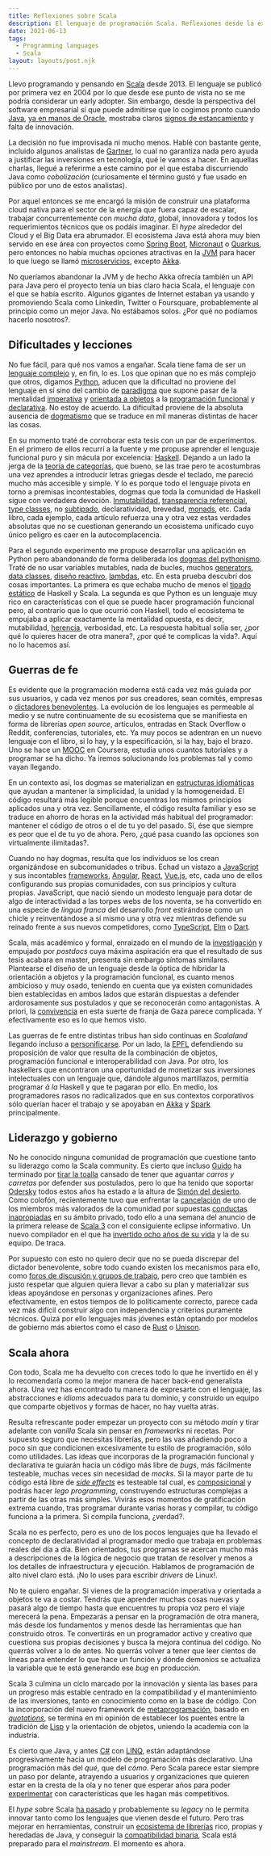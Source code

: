 ```yaml
---
title: Reflexiones sobre Scala
description: El lenguaje de programación Scala. Reflexiones desde la experiencia.
date: 2021-06-13
tags:
  - Programming languages
  - Scala
layout: layouts/post.njk
---
```


Llevo programando y pensando en [Scala](https://en.wikipedia.org/wiki/Scala_(programming_language)) desde 2013. El lenguaje se publicó por primera vez en 2004 por lo que desde ese punto de vista no se me podría considerar un early adopter. Sin embargo, desde la perspectiva del software empresarial sí que puede admitirse que lo cogimos pronto cuando [Java](https://en.wikipedia.org/wiki/Java_(programming_language)), [ya en manos de Oracle](https://en.wikipedia.org/wiki/Sun_acquisition_by_Oracle), mostraba claros [signos de estancamiento](https://twitter.com/InfoWorld/status/497371542754717696) y falta de innovación.

La decisión no fue improvisada ni mucho menos. Hablé con bastante gente, incluido algunos analistas de [Gartner](https://en.wikipedia.org/wiki/Gartner), lo cual no garantiza nada pero ayuda a justificar las inversiones en tecnología, qué le vamos a hacer. En aquellas charlas, llegué a referirme a este camino por el que estaba discurriendo Java como *cobolización* (curiosamente el término gustó y fue usado en público por uno de estos analistas).

Por aquel entonces se me encargó la misión de construir una plataforma cloud nativa para el sector de la energía que fuera capaz de escalar, trabajar concurrentemente con *mucha data*, global, innovadora y todos los requerimientos técnicos que os podáis imaginar. El *hype* alrededor del Cloud y el Big Data era abrumador. El ecosistema Java está ahora muy bien servido en ese área con proyectos como [Spring Boot](https://spring.io/projects/spring-boot), [Micronaut](https://micronaut.io/) o [Quarkus](https://quarkus.io/), pero entonces no había muchas opciones atractivas en la [JVM](https://en.wikipedia.org/wiki/Java_virtual_machine) para hacer lo que luego se llamó [microservicios](https://en.wikipedia.org/wiki/Microservices), excepto [Akka](https://akka.io/).

No queríamos abandonar la JVM y de hecho Akka ofrecía también un API para Java pero el proyecto tenía un bias claro hacia Scala, el lenguaje con el que se había escrito. Algunos gigantes de Internet estaban ya usando y promoviendo Scala como LinkedIn, Twitter o Foursquare, probablemente al principio como un mejor Java. No estábamos solos. ¿Por qué no podíamos hacerlo nosotros?.

## Dificultades y lecciones ##

No fue fácil, para qué nos vamos a engañar. Scala tiene fama de ser un [lenguaje complejo](https://www.reddit.com/r/scala/comments/kjcwgf/why_is_scala_considered_hard/) y, en fin, lo es. Los que opinan que no es más complejo que otros, digamos [Python](https://en.wikipedia.org/wiki/Python_(programming_language)), aducen que la dificultad no proviene del lenguaje en sí sino del cambio de [paradigma](https://en.wikipedia.org/wiki/Programming_paradigm) que supone pasar de la mentalidad [imperativa](https://en.wikipedia.org/wiki/Imperative_programming) y [orientada a objetos](https://en.wikipedia.org/wiki/Object-oriented_programming) a la [programación funcional](https://en.wikipedia.org/wiki/Functional_programming) y [declarativa](https://en.wikipedia.org/wiki/Declarative_programming). No estoy de acuerdo. La dificultad proviene de la absoluta ausencia de [dogmatismo](https://stackoverflow.com/questions/802050/what-is-opinionated-software) que se traduce en mil maneras distintas de hacer las cosas.

En su momento traté de corroborar esta tesis con un par de experimentos. En el primero de ellos recurrí a la fuente y me propuse aprender el lenguaje funcional puro y sin mácula por excelencia: [Haskell](https://en.wikipedia.org/wiki/Haskell_(programming_language)). Dejando a un lado la jerga de la [teoría de categorías](https://en.wikipedia.org/wiki/Category_theory), que bueno, se las trae pero te acostumbras una vez aprendes a introducir letras griegas desde el teclado, me pareció mucho más accesible y simple. Y lo es porque todo el lenguaje pivota en torno a premisas incontestables, dogmas que toda la comunidad de Haskell sigue con verdadera devoción. [Inmutabilidad](https://en.wikipedia.org/wiki/Immutable_object), [transparencia referencial](https://en.wikipedia.org/wiki/Referential_transparency), [type classes](https://en.wikipedia.org/wiki/Type_class), no [subtipado](https://en.wikipedia.org/wiki/Subtyping), declaratividad, brevedad, [monads](https://en.wikipedia.org/wiki/Monad_(functional_programming)), etc. Cada libro, cada ejemplo, cada artículo refuerza una y otra vez estas verdades absolutas que no se cuestionan generando un ecosistema unificado cuyo único peligro es caer en la autocomplacencia.

Para el segundo experimento me propuse desarrollar una aplicación en Python pero abandonando de forma deliberada los [dogmas del pythonismo](https://www.python.org/dev/peps/pep-0020/). Traté de no usar variables mutables, nada de bucles, muchos [generators](https://www.python.org/dev/peps/pep-0255/), [data classes](https://www.python.org/dev/peps/pep-0557/), [diseño reactivo](http://reactivex.io/), [lambdas](https://en.wikipedia.org/wiki/Anonymous_function), etc. En esta prueba descubrí dos cosas importantes. La primera es que echaba mucho de menos el [tipado estático](https://en.wikipedia.org/wiki/Type_system) de Haskell y Scala. La segunda es que Python es un lenguaje muy rico en características con el que se puede hacer programación funcional pero, al contrario que lo que ocurrió con Haskell, todo el ecosistema te empujaba a aplicar exactamente la mentalidad opuesta, es decir, mutabilidad, [herencia](https://en.wikipedia.org/wiki/Inheritance_(object-oriented_programming)), verbosidad, etc. La respuesta habitual solía ser, ¿por qué lo quieres hacer de otra manera?, ¿por qué te complicas la vida?. Aquí no lo hacemos así.

## Guerras de fe ##

Es evidente que la programación moderna está cada vez más guiada por sus usuarios, y cada vez menos por sus creadores, sean comités, empresas o [dictadores benevolentes](https://en.wikipedia.org/wiki/Benevolent_dictatorship). La evolución de los lenguajes es permeable al medio y se nutre continuamente de su ecosistema que se manifiesta en forma de librerías *open source*, artículos, entradas en Stack Overflow o Reddit, conferencias, tutoriales, etc. Ya muy pocos se adentran en un nuevo lenguaje con el libro, si lo hay, y la especificación, si la hay, bajo el brazo. Uno se hace un [MOOC](https://en.wikipedia.org/wiki/Massive_open_online_course) en Coursera, estudia unos cuantos tutoriales y a programar se ha dicho. Ya iremos solucionando los problemas tal y como vayan llegando.

En un contexto así, los dogmas se materializan en [estructuras idiomáticas](https://en.wikipedia.org/wiki/Programming_idiom) que ayudan a mantener la simplicidad, la unidad y la homogeneidad. El código resultará más legible porque encuentras los mismos principios aplicados una y otra vez. Sencillamente, el código resulta familiar y eso se traduce en ahorro de horas en la actividad más habitual del programador: mantener el código de otros o el de tu yo del pasado. Sí, ése que siempre es peor que el de tu yo de ahora. Pero, ¿qué pasa cuando las opciones son virtualmente ilimitadas?.

Cuando no hay dogmas, resulta que los individuos se los crean organizándose en subcomunidades o tribus. Echad un vistazo a [JavaScript](https://en.wikipedia.org/wiki/JavaScript) y sus incontables [frameworks](https://en.wikipedia.org/wiki/Software_framework), [Angular](https://en.wikipedia.org/wiki/Angular_(web_framework)), [React](https://en.wikipedia.org/wiki/React_(JavaScript_library)), [Vue.js](https://en.wikipedia.org/wiki/Vue.js), etc, cada uno de ellos configurando sus propias comunidades, con sus principios y cultura propias. JavaScript, que nació siendo un modesto lenguaje para dotar de algo de interactividad a las torpes webs de los noventa, se ha convertido en una especie de *lingua franca* del desarrollo *front* estirándose como un chicle y reinventándose a sí mismo una y otra vez mientras defiende su reinado frente a sus nuevos competidores, como [TypeScript](https://en.wikipedia.org/wiki/TypeScript), [Elm](https://en.wikipedia.org/wiki/Elm_(programming_language)) o [Dart](https://en.wikipedia.org/wiki/Dart_(programming_language)).

Scala, más académico y formal, enraizado en el mundo de la [investigación](https://www.epfl.ch/labs/lamp/) y empujado por *postdocs* cuya máxima aspiración era que el resultado de sus tesis acabara en master, presenta sin embargo síntomas similares. Plantearse el diseño de un lenguaje desde la óptica de hibridar la orientación a objetos y la programación funcional, es cuanto menos ambicioso y muy osado, teniendo en cuenta que ya existen comunidades bien establecidas en ambos lados que estarán dispuestas a defender ardorosamente sus postulados y que se reconocerán como antagonistas. A priori, la [convivencia](https://www.scala-lang.org/blog/2019/05/02/community.html) en esta suerte de franja de Gaza parece complicada. Y efectivamente eso es lo que hemos visto. 

Las guerras de fe entre distintas tribus han sido continuas en *Scalaland* llegando incluso a [personificarse](https://typelevel.org/blog/2019/09/05/jdg.html). Por un lado, la [EPFL](https://www.epfl.ch/labs/lamp/) defendiendo su proposición de valor que resulta de la combinación de objetos, programación funcional e interoperabilidad con Java. Por otro, los haskellers que encontraron una oportunidad de monetizar sus inversiones intelectuales con un lenguaje que, dándole algunos martillazos, permitía programar *à la* Haskell y que te pagaran por ello. En medio, los programadores rasos no radicalizados que en sus contextos corporativos sólo querían hacer el trabajo y se apoyaban en [Akka](https://akka.io/) y [Spark](https://spark.apache.org/) principalmente.

## Liderazgo y gobierno ## 

No he conocido ninguna comunidad de programación que cuestione tanto su liderazgo como la Scala community. Es cierto que incluso [Guido](https://en.wikipedia.org/wiki/Guido_van_Rossum) ha terminado por [tirar la toalla](https://www.mail-archive.com/python-committers@python.org/msg05628.html) cansado de tener que aguantar *carros y carretas* por defender sus postulados, pero lo que ha tenido que soportar [Odersky](https://en.wikipedia.org/wiki/Martin_Odersky) todos estos años ha estado a la altura de [Simón del desierto](https://en.wikipedia.org/wiki/Simon_of_the_Desert). Como colofón, recientemente tuvo que enfrentar la [cancelación](https://en.wikipedia.org/wiki/Cancel_culture) de uno de los miembros más valorados de la comunidad por supuestas [conductas inapropiadas](https://scala-open-letter.github.io/) en su ámbito privado, todo ello a una semana del anuncio de la primera release de [Scala 3](https://www.scala-lang.org/blog/2021/05/14/scala3-is-here.html) con el consiguiente eclipse informativo. Un nuevo compilador en el que ha [invertido ocho años de su vida](https://github.com/lampepfl/dotty/graphs/contributors) y la de su equipo. De traca.

Por supuesto con esto no quiero decir que no se pueda discrepar del dictador benevolente, sobre todo cuando existen los mecanismos para ello, como [foros de discusión y grupos de trabajo](https://www.scala-lang.org/community/), pero creo que también es justo respetar que alguien quiera llevar a cabo su plan y materializar sus ideas apoyándose en personas y organizaciones afines. Pero efectivamente, en estos tiempos de lo políticamente correcto, parece cada vez más difícil construir algo con independencia y criterios puramente técnicos. Quizá por ello lenguajes más jóvenes están optando por modelos de gobierno más abiertos como el caso de [Rust](https://en.wikipedia.org/wiki/Rust_(programming_language)) o [Unison](https://www.unisonweb.org/).

## Scala ahora ##

Con todo, Scala me ha devuelto con creces todo lo que he invertido en él y lo recomendaría como la mejor manera de hacer back-end generalista ahora. Una vez has encontrado tu manera de expresarte con el lenguaje, las abstracciones e *idioms* adecuados para tu dominio, y construido un equipo que comparte objetivos y formas de hacer, no hay vuelta atrás. 

Resulta refrescante poder empezar un proyecto con su método *main* y tirar adelante con *vanilla* Scala sin pensar en *frameworks* ni recetas. Por supuesto seguro que necesitas librerías, pero las vas añadiendo poco a poco sin que condicionen excesivamente tu estilo de programación, sólo como utilidades. Las ideas que incorporas de la programación funcional y declarativa te guiarán hacia un código más libre de *bugs*, más fácilmente testeable, muchas veces sin necesidad de *mocks*. Si la mayor parte de tu código está libre de *[side effects](https://en.wikipedia.org/wiki/Side_effect_(computer_science))* es testeable tal cual, es [composicional](https://en.wikipedia.org/wiki/Principle_of_compositionality) y podrás hacer *lego programming*, construyendo estructuras complejas a partir de las otras más simples. Vivirás esos momentos de gratificación extrema cuando, tras programar durante varias horas y compilar, tu código funciona a la primera. Si compila funciona, ¿verdad?. 

Scala no es perfecto, pero es uno de los pocos lenguajes que ha llevado el concepto de declaratividad al programador medio que trabaja en problemas reales del día a día. Bien orientados, tus programas se acercan mucho más a descripciones de la lógica de negocio que tratan de resolver y menos a los detalles de infraestructura y ejecución. Hablamos de programación de alto nivel claro está. ¡No lo uses para escribir *drivers* de Linux!. 

No te quiero engañar. Si vienes de la programación imperativa y orientada a objetos te va a costar. Tendrás que aprender muchas cosas nuevas y pasará algo de tiempo hasta que encuentres tu propia voz  pero el viaje merecerá la pena. Empezarás a pensar en la programación de otra manera, más desde los fundamentos y menos desde las herramientas que han construido otros. Te convertirás en un programador activo y creativo que cuestiona sus propias decisiones y busca la mejora continua del código. No querrás volver a lo de antes. No querrás volver a tener que leer cientos de líneas para entender lo que hace un función y dónde demonios se actualiza la variable que te está generando ese *bug* en producción.

Scala 3 culmina un ciclo marcado por la innovación y sienta las bases para un progreso más estable centrado en la compatibilidad y el mantenimiento de las inversiones, tanto en conocimiento como en la base de código. Con la incorporación del nuevo framework de [metaprogramación](https://en.wikipedia.org/wiki/Metaprogramming), basado en *[quotations](https://dotty.epfl.ch/docs/reference/metaprogramming/macros.html)*, se termina en mi opinión de establecer los puentes entre la tradición de [Lisp](https://dotty.epfl.ch/docs/reference/metaprogramming/macros.html) y la orientación de objetos, uniendo la academia con la industria.

Es cierto que Java, y antes [C#](https://en.wikipedia.org/wiki/C_Sharp_(programming_language)) con [LINQ](https://en.wikipedia.org/wiki/Language_Integrated_Query), están adaptándose progresivamente hacia un modelo de programación más declarativo. Una programación más del *qué*,  que del *cómo*. Pero Scala parece estar siempre un paso por delante, atrayendo a usuarios y organizaciones que quieren estar en la cresta de la ola y no tener que esperar años para poder [experimentar](https://dotty.epfl.ch/blog/2021/06/07/scala3.0.1-rc1-release.html#experimental-language-features-policy) con características que les hagan más competitivos. 

El *hype* sobre Scala [ha pasado](https://www.lihaoyi.com/post/TheDeathofHypeWhatsNextforScala.html) y probablemente su *legacy* no le permita innovar tanto como los lenguajes que vienen desde el futuro. Pero tras mejorar en herramientas, construir un [ecosistema de librerías](https://index.scala-lang.org/) rico, propias y heredadas de Java, y conseguir la [compatibilidad binaria](https://docs.scala-lang.org/overviews/core/binary-compatibility-for-library-authors.html), Scala está preparado para el *mainstream*. El momento es ahora. 
